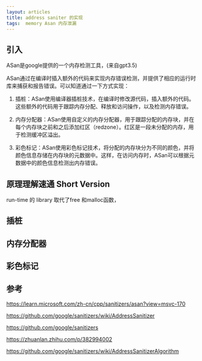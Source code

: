 ```yaml
---
layout: articles
title: address saniter 的实现
tags:  memory Asan 内存泄漏
---
```


## 引入
ASan是google提供的一个内存检测工具，(来自gpt3.5)

ASan通过在编译时插入额外的代码来实现内存错误检测，并提供了相应的运行时库来捕获和报告错误。可以知道通过一下方式实现：

1. 插桩：ASan使用编译器插桩技术，在编译时修改源代码，插入额外的代码。这些额外的代码用于跟踪内存分配、释放和访问操作，以及检测内存错误。

2. 内存分配器：ASan使用自定义的内存分配器，用于跟踪分配的内存块，并在每个内存块之前和之后添加红区（redzone）。红区是一段未分配的内存，用于检测缓冲区溢出。

3. 彩色标记：ASan使用彩色标记技术，将分配的内存块分为不同的颜色，并将颜色信息存储在内存块的元数据中。这样，在访问内存时，ASan可以根据元数据中的颜色信息检测出内存错误。


## 原理理解速通 Short Version

run-time 的 library 取代了free 和malloc函数，

## 插桩

## 内存分配器

## 彩色标记


## 参考

https://learn.microsoft.com/zh-cn/cpp/sanitizers/asan?view=msvc-170

https://github.com/google/sanitizers/wiki/AddressSanitizer

https://github.com/google/sanitizers

https://zhuanlan.zhihu.com/p/382994002


https://github.com/google/sanitizers/wiki/AddressSanitizerAlgorithm